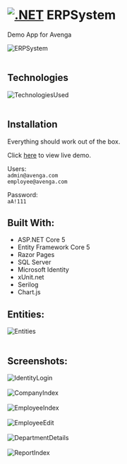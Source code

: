 ﻿[![.NET](https://github.com/gform/ERPSystem/actions/workflows/dotnet.yml/badge.svg)](https://github.com/gform/ERPSystem/actions/workflows/dotnet.yml)
ERPSystem<br />
=========
Demo App for Avenga<br />

![ERPSystem](ERPSystem/wwwroot/images/avenga-erp-logo.png)<br /><br />

Technologies<br />
----------------------
![TechnologiesUsed](Screenshots/TechnologiesUsed.jpg)<br /><br />

Installation<br />
----------------------
Everything should work out of the box.<br />

Click [here](https://erpsystemdemowebapp.azurewebsites.net/) to view live demo.<br />

Users:<br />
`admin@avenga.com`<br />
`employee@avenga.com`<br />

Password:<br />
`aA!111`<br />


Built With:<br />
--------------------
- ASP.NET Core 5
- Entity Framework Core 5
- Razor Pages
- SQL Server
- Microsoft Identity
- xUnit.net
- Serilog
- Chart.js

Entities:<br />
--------------------
![Entities](Screenshots/Entities.png)<br /><br />

Screenshots:<br />
-----------
![IdentityLogin](Screenshots/IdentityLogin.png)<br /><br />
![CompanyIndex](Screenshots/CompanyIndex.png)<br /><br />
![EmployeeIndex](Screenshots/EmployeeIndex.png)<br /><br />
![EmployeeEdit](Screenshots/EmployeeEdit.png)<br /><br />
![DepartmentDetails](Screenshots/DepartmentDetails.png)<br /><br />
![ReportIndex](Screenshots/ReportIndex.png)<br /><br />
